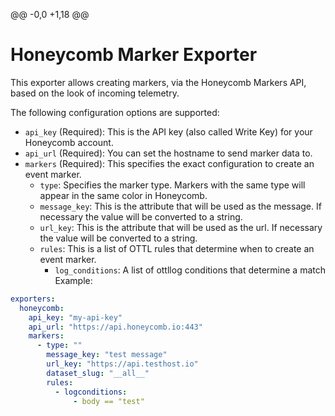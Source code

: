 @@ -0,0 +1,18 @@
# Honeycomb Marker Exporter

This exporter allows creating markers, via the Honeycomb Markers API, based on the look of incoming telemetry. 

The following configuration options are supported:

* `api_key` (Required): This is the API key (also called Write Key) for your Honeycomb account.
* `api_url` (Required): You can set the hostname to send marker data to.
* `markers` (Required): This specifies the exact configuration to create an event marker. 
  * `type`: Specifies the marker type. Markers with the same type will appear in the same color in Honeycomb.  
  * `message_key`: This is the attribute that will be used as the message. If necessary the value will be converted to a string.
  * `url_key`: This is the attribute that will be used as the url. If necessary the value will be converted to a string.
  * `rules`: This is a list of OTTL rules that determine when to create an event marker. 
    * `log_conditions`: A list of ottllog conditions that determine a match
  Example:

```yaml
exporters:
  honeycomb:
    api_key: "my-api-key"
    api_url: "https://api.honeycomb.io:443"
    markers:
      - type: ""
        message_key: "test message"
        url_key: "https://api.testhost.io"
        dataset_slug: "__all__"
        rules:
          - logconditions:
              - body == "test"
```